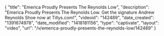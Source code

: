 {
    "title": "Emerica Proudly Presents The Reynolds Low",
    "description": "Emerica Proudly Presents The Reynolds Low. Get the signature Andrew Reynolds Shoe now at Tillys.com!",
    "videoid": "142489",
    "date_created": "1391674978",
    "date_modified": "1418181156",
    "type": "captivate",
    "layout": "video",
    "url": "\/v\/emerica-proudly-presents-the-reynolds-low\/142489"
}